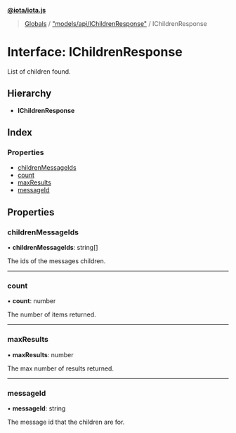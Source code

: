 **[@iota/iota.js](../README.md)**

> [Globals](../README.md) / ["models/api/IChildrenResponse"](../modules/_models_api_ichildrenresponse_.md) / IChildrenResponse

# Interface: IChildrenResponse

List of children found.

## Hierarchy

* **IChildrenResponse**

## Index

### Properties

* [childrenMessageIds](_models_api_ichildrenresponse_.ichildrenresponse.md#childrenmessageids)
* [count](_models_api_ichildrenresponse_.ichildrenresponse.md#count)
* [maxResults](_models_api_ichildrenresponse_.ichildrenresponse.md#maxresults)
* [messageId](_models_api_ichildrenresponse_.ichildrenresponse.md#messageid)

## Properties

### childrenMessageIds

•  **childrenMessageIds**: string[]

The ids of the messages children.

___

### count

•  **count**: number

The number of items returned.

___

### maxResults

•  **maxResults**: number

The max number of results returned.

___

### messageId

•  **messageId**: string

The message id that the children are for.
